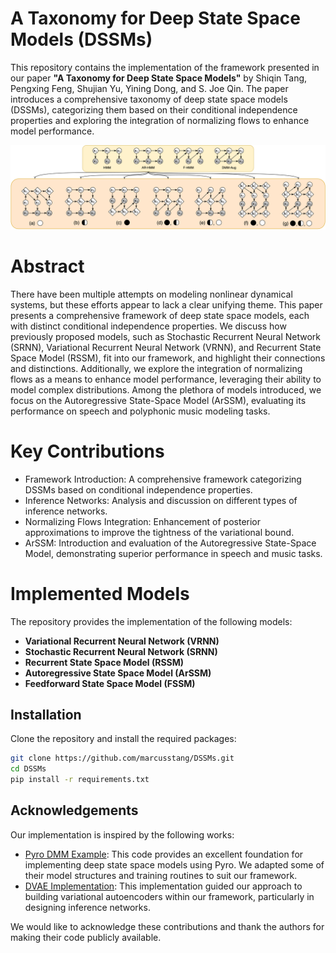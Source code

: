 # A Taxonomy for Deep State Space Models (DSSMs)

This repository contains the implementation of the framework presented in our paper **"A Taxonomy for Deep State Space Models"** by Shiqin Tang, Pengxing Feng, Shujian Yu, Yining Dong, and S. Joe Qin. The paper introduces a comprehensive taxonomy of deep state space models (DSSMs), categorizing them based on their conditional independence properties and exploring the integration of normalizing flows to enhance model performance.

![Hierarchical Framework for DSSMs](Images/main_fig.png)

# Abstract
There have been multiple attempts on modeling nonlinear dynamical systems, but these efforts appear to lack a clear unifying theme. This paper presents a comprehensive framework of deep state space models, each with distinct conditional independence properties. We discuss how previously proposed models, such as Stochastic Recurrent Neural Network (SRNN), Variational Recurrent Neural Network (VRNN), and Recurrent State Space Model (RSSM), fit into our framework, and highlight their connections and distinctions. Additionally, we explore the integration of normalizing flows as a means to enhance model performance, leveraging their ability to model complex distributions. Among the plethora of models introduced, we focus on the Autoregressive State-Space Model (ArSSM), evaluating its performance on speech and polyphonic music modeling tasks. 

# Key Contributions
- Framework Introduction: A comprehensive framework categorizing DSSMs based on conditional independence properties.
- Inference Networks: Analysis and discussion on different types of inference networks.
- Normalizing Flows Integration: Enhancement of posterior approximations to improve the tightness of the variational bound.
- ArSSM: Introduction and evaluation of the Autoregressive State-Space Model, demonstrating superior performance in speech and music tasks.

# Implemented Models
The repository provides the implementation of the following models:

- **Variational Recurrent Neural Network (VRNN)**
- **Stochastic Recurrent Neural Network (SRNN)**
- **Recurrent State Space Model (RSSM)**
- **Autoregressive State Space Model (ArSSM)**
- **Feedforward State Space Model (FSSM)**

## Installation

Clone the repository and install the required packages:

```bash
git clone https://github.com/marcusstang/DSSMs.git
cd DSSMs
pip install -r requirements.txt
```

## Acknowledgements
Our implementation is inspired by the following works:

- [Pyro DMM Example](https://github.com/pyro-ppl/pyro/blob/dev/examples/dmm.py): This code provides an excellent foundation for implementing deep state space models using Pyro. We adapted some of their model structures and training routines to suit our framework.
- [DVAE Implementation](https://github.com/XiaoyuBIE1994/DVAE): This implementation guided our approach to building variational autoencoders within our framework, particularly in designing inference networks.

We would like to acknowledge these contributions and thank the authors for making their code publicly available.

